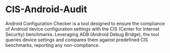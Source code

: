 # CIS-Android-Audit
Android Configuration Checker is a tool designed to ensure the compliance of Android device configuration settings with the CIS (Center for Internet Security) benchmarks. Leveraging ADB (Android Debug Bridge), the tool queries device settings and compares them against predefined CIS benchmarks, reporting any non-compliance.
